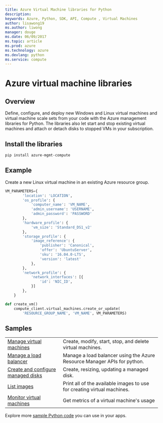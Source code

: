 ```yaml
---
title: Azure Virtual Machine libraries for Python
description: 
keywords: Azure, Python, SDK, API, Compute , Virtual Machines
author: lisawong19
ms.author: liwong
manager: douge
ms.date: 06/09/2017
ms.topic: article
ms.prod: azure
ms.technology: azure
ms.devlang: python
ms.service: compute
---
```


# Azure virtual machine libraries

## Overview

Define, configure, and deploy new Windows and Linux virtual machines and virtual machine scale sets from your code with the Azure management libraries for Python. The libraries also let start and stop existing virtual machines and attach or detach disks to stopped VMs in your subscription.

## Install the libraries
```bash
pip install azure-mgmt-compute 
```   

## Example

Create a new Linux virtual machine in an existing Azure resource group.

```python
VM_PARAMETERS={
        'location': 'LOCATION',
        'os_profile': {
            'computer_name': 'VM_NAME',
            'admin_username': 'USERNAME',
            'admin_password': 'PASSWORD'
        },
        'hardware_profile': {
            'vm_size': 'Standard_DS1_v2'
        },
        'storage_profile': {
            'image_reference': {
                'publisher': 'Canonical',
                'offer': 'UbuntuServer',
                'sku': '16.04.0-LTS',
                'version': 'latest'
            },
        },
        'network_profile': {
            'network_interfaces': [{
                'id': 'NIC_ID',
            }]
        },
    }

def create_vm()
    compute_client.virtual_machines.create_or_update(
        'RESOURCE_GROUP_NAME', 'VM_NAME', VM_PARAMETERS)
```

## Samples

| || 
|---|---|
| [Manage virtual machines][1] | Create, modify, start, stop, and delete virtual machines. |
| [Manage a load balancer][2] | Manage a load balancer using the Azure Resource Manager APIs for python. |
| [Create and configure managed disks][3] | Create, resizing, updating a managed disk.|
| [List images][4] | Print all of the available images to use for creating virtual machines.| 
| [Monitor virtual machines][5] |Get metrics of a virtual machine's usage | 

[1]: https://azure.microsoft.com/resources/samples/virtual-machines-python-manage/
[2]: https://azure.microsoft.com/resources/samples/network-python-manage-loadbalancer
[3]: ../docs-ref-conceptual/python-sdk-azure-samples-managed-disks.md
[4]: ../docs-ref-conceptual/python-sdk-azure-samples-list-images.md
[5]: ../docs-ref-conceptual/python-sdk-azure-samples-monitor-vms.md


Explore more [sample Python code](https://azure.microsoft.com/resources/samples/?platform=python) you can use in your apps.